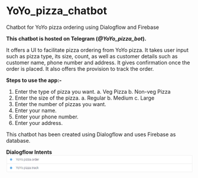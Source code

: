 # YoYo_pizza_chatbot
Chatbot for YoYo pizza ordering using Dialogflow and Firebase

**This chatbot is hosted on Telegram (_@YoYo_pizza_bot_).**

It offers a UI to facilitate pizza ordering from YoYo pizza. It takes user input such as pizza type, its size, count, as well as customer details such as customer name, phone number and address. It gives confirmation once the order is placed. It also offers the provision to track the order.

**Steps to use the app:-**
1. Enter the type of pizza you want.
  a. Veg Pizza
  b. Non-veg Pizza
2. Enter the size of the pizza.
  a. Regular
  b. Medium
  c. Large
3. Enter the number of pizzas you want.
4. Enter your name.
5. Enter your phone number.
6. Enter your address.

This chatbot has been created using Dialogflow and uses Firebase as database.

**Dialogflow Intents**
![Intents](/img/intents.png)
